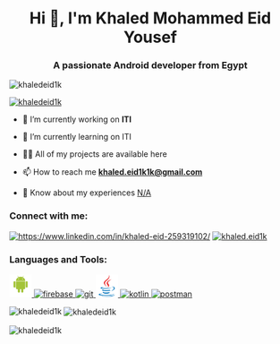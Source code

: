 <h1 align="center">Hi 👋, I'm Khaled Mohammed Eid Yousef</h1>
<h3 align="center">A passionate Android developer from Egypt</h3>

<p align="left"> <img src="https://komarev.com/ghpvc/?username=khaledeid1k&label=Profile%20views&color=0e75b6&style=flat" alt="khaledeid1k" /> </p>

<p align="left"> <a href="https://github.com/ryo-ma/github-profile-trophy"><img src="https://github-profile-trophy.vercel.app/?username=khaledeid1k" alt="khaledeid1k" /></a> </p>

- 🔭 I’m currently working on **ITI**

- 🌱 I’m currently learning on ITI

- 👨‍💻 All of my projects are available here

- 📫 How to reach me **khaled.eid1k1k@gmail.com**

- 📄 Know about my experiences [N/A](N/A)

<h3 align="left">Connect with me:</h3>
<p align="left">
<a href="https://linkedin.com/in/https://www.linkedin.com/in/khaled-eid-259319102/" target="blank"><img align="center" src="https://raw.githubusercontent.com/rahuldkjain/github-profile-readme-generator/master/src/images/icons/Social/linked-in-alt.svg" alt="https://www.linkedin.com/in/khaled-eid-259319102/" height="30" width="40" /></a>
<a href="https://codeforces.com/profile/khaled.eid1k" target="blank"><img align="center" src="https://raw.githubusercontent.com/rahuldkjain/github-profile-readme-generator/master/src/images/icons/Social/codeforces.svg" alt="khaled.eid1k" height="30" width="40" /></a>
</p>

<h3 align="left">Languages and Tools:</h3>
<p align="left"> <a href="https://developer.android.com" target="_blank" rel="noreferrer"> <img src="https://raw.githubusercontent.com/devicons/devicon/master/icons/android/android-original-wordmark.svg" alt="android" width="40" height="40"/> </a> <a href="https://firebase.google.com/" target="_blank" rel="noreferrer"> <img src="https://www.vectorlogo.zone/logos/firebase/firebase-icon.svg" alt="firebase" width="40" height="40"/> </a> <a href="https://git-scm.com/" target="_blank" rel="noreferrer"> <img src="https://www.vectorlogo.zone/logos/git-scm/git-scm-icon.svg" alt="git" width="40" height="40"/> </a> <a href="https://www.java.com" target="_blank" rel="noreferrer"> <img src="https://raw.githubusercontent.com/devicons/devicon/master/icons/java/java-original.svg" alt="java" width="40" height="40"/> </a> <a href="https://kotlinlang.org" target="_blank" rel="noreferrer"> <img src="https://www.vectorlogo.zone/logos/kotlinlang/kotlinlang-icon.svg" alt="kotlin" width="40" height="40"/> </a> <a href="https://postman.com" target="_blank" rel="noreferrer"> <img src="https://www.vectorlogo.zone/logos/getpostman/getpostman-icon.svg" alt="postman" width="40" height="40"/> </a> </p>

<p><img align="left" src="https://github-readme-stats.vercel.app/api/top-langs?username=khaledeid1k&show_icons=true&locale=en&layout=compact" alt="khaledeid1k" /></p>

<p>&nbsp;<img align="center" src="https://github-readme-stats.vercel.app/api?username=khaledeid1k&show_icons=true&locale=en" alt="khaledeid1k" /></p>

<p><img align="center" src="https://github-readme-streak-stats.herokuapp.com/?user=khaledeid1k&" alt="khaledeid1k" /></p>
